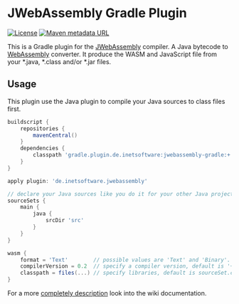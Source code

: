 JWebAssembly Gradle Plugin
======

[![License](https://img.shields.io/github/license/i-net-software/jwebassembly-gradle.svg)](https://github.com/i-net-software/jwebassembly/blob/master/LICENSE.txt)
[![Maven metadata URL](https://img.shields.io/maven-metadata/v?label=Plugin&metadataUrl=https%3A%2F%2Fplugins.gradle.org%2Fm2%2Fde%2Finetsoftware%2Fjwebassembly%2Fde.inetsoftware.jwebassembly.gradle.plugin%2Fmaven-metadata.xml)](https://plugins.gradle.org/plugin/de.inetsoftware.jwebassembly)

This is a Gradle plugin for the [JWebAssembly](https://github.com/i-net-software/JWebAssembly) compiler. A Java bytecode to [WebAssembly](http://webassembly.org/) converter. It produce the WASM and JavaScript file from your *.java, *.class and/or *.jar files.

## Usage

This plugin use the Java plugin to compile your Java sources to class files first. 

```gradle
buildscript {
    repositories {
        mavenCentral()
    }
    dependencies {
        classpath 'gradle.plugin.de.inetsoftware:jwebassembly-gradle:+'
    }
}

apply plugin: 'de.inetsoftware.jwebassembly'

// declare your Java sources like you do it for your other Java projects
sourceSets {
    main {
        java {
            srcDir 'src'
        }
    }
}

wasm {
    format = 'Text'        // possible values are 'Text' and 'Binary'. 'Binary' is the default value.
    compilerVersion = 0.2  // specify a compiler version, default is '+'
    classpath = files(...) // specify libraries, default is sourceSet.compileClasspath
}
```

For a more [completely description](https://github.com/i-net-software/JWebAssembly/wiki/Build-with-Gradle) look into the wiki documentation.

